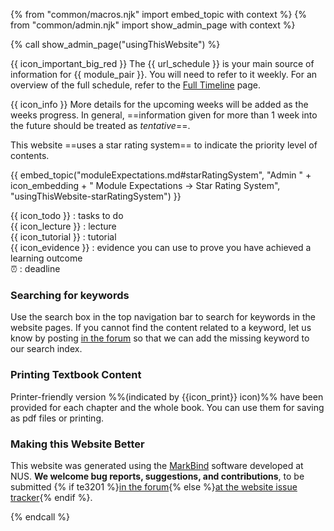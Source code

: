 {% from "common/macros.njk" import embed_topic with context %}
{% from "common/admin.njk" import show_admin_page with context %}

{% call show_admin_page("usingThisWebsite") %} 
<div id="main">
<div id="essential">

{{ icon_important_big_red }} The {{ url_schedule }} is your main source of information for {{ module_pair }}. You will need to refer to it weekly. For an overview of the full schedule, refer to the [Full Timeline](../schedule/timeline.html) page.

{{ icon_info }} More details for the upcoming weeks will be added as the weeks progress. In general, ==information given for more than 1 week into the future should be treated as _tentative_==.

<include src="../book/about/usage.md#browsers" />
<include src="../book/about/usage.md#layers"/>

This website ==uses a star rating system== to indicate the priority level of contents.

{{ embed_topic("moduleExpectations.md#starRatingSystem", "Admin " + icon_embedding + " Module Expectations → Star Rating System", "usingThisWebsite-starRatingSystem") }}
<p/>

</div>
<div id="more">

<include src="../book/about/usage.md#conventions" name="Conventions Used" />

<div class="indented">

{{ icon_todo }} : tasks to do<br> 
{{ icon_lecture }} : lecture<br>
{{ icon_tutorial }} : tutorial<br> 
{{ icon_evidence }} : evidence you can use to prove you have achieved a learning outcome<br>
:alarm_clock: : deadline<br>
</div>

### Searching for keywords

Use the search box in the top navigation bar to search for keywords in the website pages. If you cannot find the content related to a keyword, let us know by posting [in the forum]({{url_forum}}) so that we can add the missing keyword to our search index.

<include src="../book/about/usage.md#saving" />

### Printing Textbook Content

Printer-friendly version %%(indicated by {{icon_print}} icon)%% have been provided for each chapter and the whole book. You can use them for saving as pdf files or printing.

### Making this Website Better

This website was generated using the [MarkBind](https://markbind.org/) software developed at NUS. **We welcome bug reports, suggestions, and contributions**, to be submitted {% if te3201 %}[in the forum]({{url_forum}}){% else %}[at the website issue tracker]({{url_module_org}}/website/issues){% endif %}.

</div>
</div>

{% endcall %}

